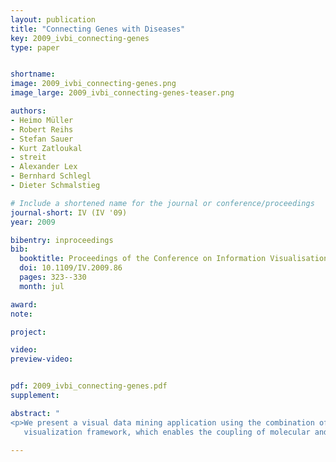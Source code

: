 ```yaml
---
layout: publication
title: "Connecting Genes with Diseases"
key: 2009_ivbi_connecting-genes
type: paper


shortname:
image: 2009_ivbi_connecting-genes.png
image_large: 2009_ivbi_connecting-genes-teaser.png

authors:
- Heimo Müller
- Robert Reihs
- Stefan Sauer
- Kurt Zatloukal
- streit
- Alexander Lex
- Bernhard Schlegl
- Dieter Schmalstieg

# Include a shortened name for the journal or conference/proceedings
journal-short: IV (IV '09)
year: 2009

bibentry: inproceedings
bib:
  booktitle: Proceedings of the Conference on Information Visualisation (IV '09)
  doi: 10.1109/IV.2009.86
  pages: 323--330
  month: jul

award: 
note: 

project:

video:
preview-video:


pdf: 2009_ivbi_connecting-genes.pdf
supplement:

abstract: "
<p>We present a visual data mining application using the combination of clinical data, pathways and biomolecular data. Using pathways to navigate and filter the clinical and molecular data allows a more systematic and efficient investigation of problems in modern life science. A multiplicity of hypotheses can be evaluated in the same period of time, enabling a much better exploitation of the data. We present a system for data preprocessing and automatic classification, a set of visualization views and finally the integration of the views in the Caleydo
   visualization framework, which enables the coupling of molecular and a broad spectrum of clinical data. With the help of the Caleydo framework the medical expert can identify connections between genetic parameters, patient subgroups, and drug responses in an intuitive way.</p>"

---
```




